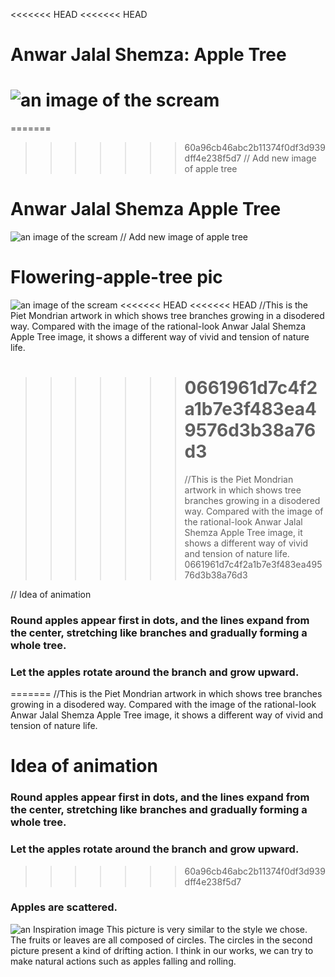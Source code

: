 <<<<<<< HEAD
<<<<<<< HEAD

# Anwar Jalal Shemza: Apple Tree

# ![an image of the scream](readmeImages/Anwar%20Jalal%20Shemza%20Apple%20Tree.jpeg)

=======

> > > > > > > 60a96cb46abc2b11374f0df3d939dff4e238f5d7
> > > > > > > // Add new image of apple tree

# Anwar Jalal Shemza Apple Tree

![an image of the scream](readmeImages/Anwar%20Jalal%20Shemza%20Apple%20Tree.jpeg)
// Add new image of apple tree

# Flowering-apple-tree pic

![an image of the scream](readmeImages/flowering-apple-tree.jpg)
<<<<<<< HEAD
<<<<<<< HEAD
//This is the Piet Mondrian artwork in which shows tree branches growing in a disodered way. Compared with the image of the rational-look Anwar Jalal Shemza Apple Tree image, it shows a different way of vivid and tension of nature life.

> > > > > > > # 0661961d7c4f2a1b7e3f483ea49576d3b38a76d3
> > > > > > >
> > > > > > > //This is the Piet Mondrian artwork in which shows tree branches growing in a disodered way. Compared with the image of the rational-look Anwar Jalal Shemza Apple Tree image, it shows a different way of vivid and tension of nature life.
> > > > > > > 0661961d7c4f2a1b7e3f483ea49576d3b38a76d3

// Idea of animation

### Round apples appear first in dots, and the lines expand from the center, stretching like branches and gradually forming a whole tree.

### Let the apples rotate around the branch and grow upward.

=======
//This is the Piet Mondrian artwork in which shows tree branches growing in a disodered way. Compared with the image of the rational-look Anwar Jalal Shemza Apple Tree image, it shows a different way of vivid and tension of nature life.

# Idea of animation

### Round apples appear first in dots, and the lines expand from the center, stretching like branches and gradually forming a whole tree.

### Let the apples rotate around the branch and grow upward.

> > > > > > > 60a96cb46abc2b11374f0df3d939dff4e238f5d7

### Apples are scattered.
![an Inspiration image](readmeImages/IMAGE02.jpg)
This picture is very similar to the style we chose. The fruits or leaves are all composed of circles. The circles in the second picture present a kind of drifting action. I think in our works, we can try to make natural actions such as apples falling and rolling.
